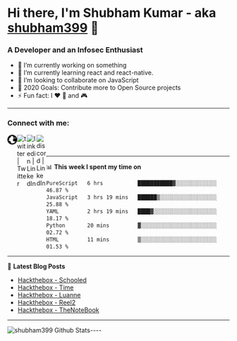 # Hi there, I'm Shubham Kumar - aka [shubham399][website] 👋

### A Developer and an Infosec Enthusiast

- 🔭 I’m currently working on something
- 🌱 I’m currently learning react and react-native. 
- 👯 I’m looking to collaborate on JavaScript
- 🥅 2020 Goals: Contribute more to Open Source projects
- ⚡ Fun fact: I ❤️ 🐶 and 🎮


---
### Connect with me:

[<img align="left" alt="Website" width="22px" src="https://raw.githubusercontent.com/iconic/open-iconic/master/svg/globe.svg" />][website]
[<img align="left" alt="twitter | Twitter" width="22px" src="https://cdn.jsdelivr.net/npm/simple-icons@v3/icons/twitter.svg" />][twitter]
[<img align="left" alt="linkedin | LinkedIn" width="22px" src="https://cdn.jsdelivr.net/npm/simple-icons@v3/icons/linkedin.svg" />][linkedin]
[<img align="left" alt="discord | LinkedIn" width="22px" src="https://cdn.jsdelivr.net/npm/simple-icons@v3/icons/discord.svg" />][discord]


<br />
<br />

---
📊 **This week I spent my time on**
<!--START_SECTION:waka-->
```text
PureScript   6 hrs           ███████████▓░░░░░░░░░░░░░   46.87 % 
JavaScript   3 hrs 19 mins   ██████▒░░░░░░░░░░░░░░░░░░   25.88 % 
YAML         2 hrs 19 mins   ████▓░░░░░░░░░░░░░░░░░░░░   18.17 % 
Python       20 mins         ▓░░░░░░░░░░░░░░░░░░░░░░░░   02.72 % 
HTML         11 mins         ▒░░░░░░░░░░░░░░░░░░░░░░░░   01.53 % 
```
<!--END_SECTION:waka-->

---
📕 **Latest Blog Posts**
<!-- BLOG-POST-LIST:START -->
- [Hackthebox - Schooled](https://f3v3r.in/htb/machines/active/schooled/)
- [Hackthebox - Time](https://f3v3r.in/htb/machines/retired/time/)
- [Hackthebox - Luanne](https://f3v3r.in/htb/machines/retired/luanne/)
- [Hackthebox - Reel2](https://f3v3r.in/htb/machines/retired/reel2/)
- [Hackthebox - TheNoteBook](https://f3v3r.in/htb/machines/active/thenotebook/)
<!-- BLOG-POST-LIST:END -->
---

<img align="left" alt="shubham399 Github Stats" src="https://github-readme-stats.vercel.app/api?username=shubham399&show_icons=true&hide_border=true&count_private=true" />
----

[website]:  https://shubhkumar.in/about/
[twitter]:  https://twitter.com/shubhkumar01/
[linkedin]: https://www.linkedin.com/in/shubham399/
[discord]:  https://discordapp.com/users/397613413301354497
